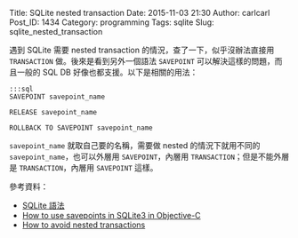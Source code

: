 Title: SQLite nested transaction
Date: 2015-11-03 21:30
Author: carlcarl
Post_ID: 1434
Category: programming
Tags: sqlite
Slug: sqlite_nested_transaction


遇到 SQLite 需要 nested transaction 的情況，查了一下，似乎沒辦法直接用 `TRANSACTION` 做。後來是看到另外一個語法 `SAVEPOINT` 可以解決這樣的問題，而且一般的 SQL DB 好像也都支援。以下是相關的用法：

	:::sql
	SAVEPOINT savepoint_name
	
	RELEASE savepoint_name
	
	ROLLBACK TO SAVEPOINT savepoint_name

`savepoint_name` 就取自己要的名稱，需要做 nested 的情況下就用不同的 `savepoint_name`，也可以外層用 `SAVEPOINT`，內層用 `TRANSACTION`；但是不能外層是 `TRANSACTION`，內層用 `SAVEPOINT` 這樣。

參考資料：

* [SQLite 語法]
* [How to use savepoints in SQLite3 in Objective-C]
* [How to avoid nested transactions]


[SQLite 語法]: http://www.runoob.com/sqlite/sqlite-syntax.html
[How to use savepoints in SQLite3 in Objective-C]: http://stackoverflow.com/questions/13455733/how-to-use-savepoints-in-sqlite3-in-objective-c
[How to avoid nested transactions]: http://stackoverflow.com/questions/14444701/how-to-avoid-nested-transactions
